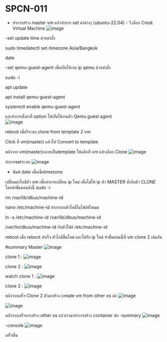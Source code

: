 # SPCN-011
- ทำการสร้าง master vm แล้วทำการ set ค่าต่างๆ (ubuntu-22.04) -
1.เลือก Creat Virtual Machine
![image](https://user-images.githubusercontent.com/117635686/209475752-7e03ab54-4c1e-4b59-8281-c2e15d6b5920.png)

-set update time ด้วยคำสั่ง

sudo timedatectl set-timezone Asia/Bangkok

date

-set qemu-guest-agent เพื่อเปิดใช้งาน ip qemu ด้วยคำสั่ง

sudo -i

apt update

apt install qemu-guest-agent

systemctl enable qemu-guest-agent

และทำการตั้งค่าที่ option ให้เปิดใช้งานตัว Qemu guest agent  
![image](https://user-images.githubusercontent.com/117635686/209475912-622dbea0-a7ac-4d9a-8972-1d5a6659efa1.png)

reboot เพื่อรีระบบ clone from template 2 vm

Click ที่ vm(master) แล้วไป Convert to template

หลังจาก vm(master)กลายเป็นtemplate ให้คลิกที่ vm แล้วเลือก Clone
![image](https://user-images.githubusercontent.com/117635686/209476157-66bd84db-1209-438b-9198-1caa97bec915.png)

ทำการsetระบบ
![image](https://user-images.githubusercontent.com/117635686/209476197-5f3f6598-5e28-4155-8d2e-c0ae452bcecb.png)

- พิมพ์ date เพื่อเช็คtimezone

เปลี่ยนค่าไอดีตัว vm เพื่อทำการเปลี่ยน ip ใหม่ เพื่อไม่ให้ ip ตัว MASTER ซ้ำกับตัว CLONE โดยทำขั้นตอนดังนี้
sudo -i

rm /var/lib/dbus/machine-id

nano /etc/machine-id ทำการลบตัวไอดีในไฟล์ทั้งหมด

ln -s /etc/machine-id /var/lib/dbus/machine-id  

/var/lin/dbus/machine-id กับตัวไฟล์ /etc/machine-id

reboot เมื่อ reboot สำเร็จ ตัวไอดีขึ้นใหม่ และได้รับ ip ใหม่ ทำขั้นตอนนี้ที่ vm clone 2 เช่นกัน

#summary
Master
![image](https://user-images.githubusercontent.com/117635686/209476298-78fd3250-9606-40f7-bd6c-264e0a7371f6.png)

clone 1 :
![image](https://user-images.githubusercontent.com/117635686/209476322-be1ea135-0cec-48cc-9c52-75a63a3a614b.png)

clone 2 :
![image](https://user-images.githubusercontent.com/117635686/209476345-e08669a6-befd-4750-80ea-68f2ccb30a27.png)

watch
clone 1 :
![image](https://user-images.githubusercontent.com/117635686/209476405-6f1772ec-4d27-41d7-aa4e-41a691ae9d7b.png)

clone 2 :
![image](https://user-images.githubusercontent.com/117635686/209476451-bbbb1a0e-0321-4165-b766-b732dce36dd4.png)

หลังจากเสร็จ Clone 2 ตัวมาสร้าง create vm from other os ต่อ
![image](https://user-images.githubusercontent.com/117635686/209476498-33c2cb2c-c446-4915-b7a4-2699707b0235.png)

![image](https://user-images.githubusercontent.com/117635686/209476515-9acb75cc-9a0a-4586-931d-03758363eac1.png)

หลังจากเสร็จการสร้าง other os แล้วเรามาทำการสร้าง container ต่อ
-summary
![image](https://user-images.githubusercontent.com/117635686/209476553-d3e39a40-9c50-47b0-b7ff-06e42a59dde2.png)

-console
![image](https://user-images.githubusercontent.com/117635686/209476589-67341df9-b233-45fc-abc7-5d1ad5dea6af.png)

เสร็จสิ้น
